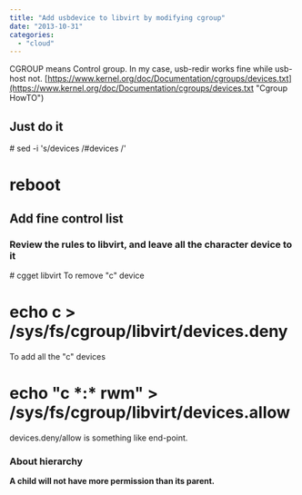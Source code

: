 ```yaml
---
title: "Add usbdevice to libvirt by modifying cgroup"
date: "2013-10-31"
categories: 
  - "cloud"
---
```


CGROUP means Control group. In my case, usb-redir works fine while usb-host not. [https://www.kernel.org/doc/Documentation/cgroups/devices.txt](https://www.kernel.org/doc/Documentation/cgroups/devices.txt "Cgroup HowTO")

## Just do it

\# sed -i 's/devices /#devices /'
# reboot

## Add fine control list

### Review the rules to libvirt, and leave all the character device to it

\# cgget libvirt
To remove "c" device
# echo c > /sys/fs/cgroup/libvirt/devices.deny
To add all the "c" devices
# echo "c \*:\* rwm" > /sys/fs/cgroup/libvirt/devices.allow

devices.deny/allow is something like end-point.

### About hierarchy

**A child will not have more permission than its parent.**
